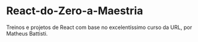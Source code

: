 # React-do-Zero-a-Maestria

Treinos e projetos de React com base no excelentíssimo curso da URL, por Matheus Battisti.